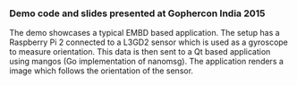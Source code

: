 ### Demo code and slides presented at Gophercon India 2015

The demo showcases a typical EMBD based application. The setup has a Raspberry Pi 2 connected to a L3GD2 sensor which is used as a gyroscope to measure orientation. This data is then sent to a Qt based application using mangos (Go implementation of nanomsg). The application renders a image which follows the orientation of the sensor.